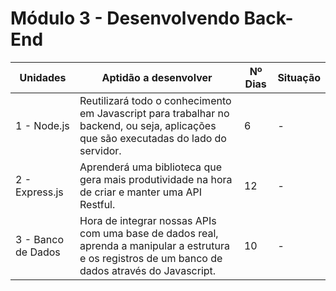 # Módulo 3 - Desenvolvendo Back-End

| Unidades           | Aptidão a desenvolver                                                                                                                               | Nº Dias | Situação |
|--------------------|-----------------------------------------------------------------------------------------------------------------------------------------------------|---------|----------|
| 1 - Node.js        | Reutilizará todo o conhecimento em Javascript para trabalhar no backend, ou seja, aplicações que são executadas do lado do servidor.                | 6       | -        |
| 2 - Express.js     | Aprenderá uma biblioteca que gera mais produtividade na hora de criar e manter uma API Restful.                                                     | 12      | -        |
| 3 - Banco de Dados | Hora de integrar nossas APIs com uma base de dados real, aprenda a manipular a estrutura e os registros de um banco de dados através do Javascript. | 10      | -        |
